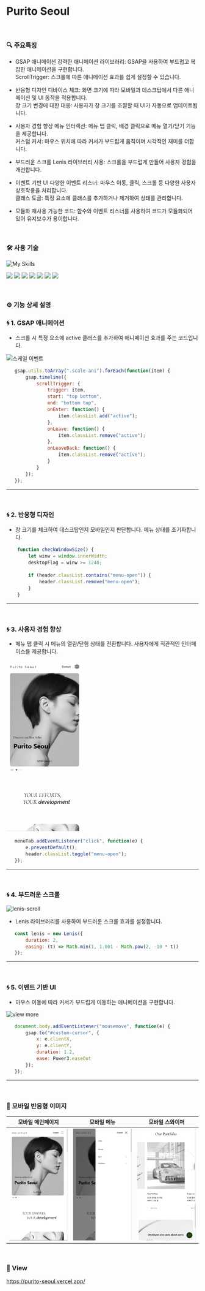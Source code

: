 # Purito Seoul

</br>

### 🔍 주요특징
* GSAP 애니메이션
강력한 애니메이션 라이브러리: GSAP을 사용하여 부드럽고 복잡한 애니메이션을 구현합니다.</br>
ScrollTrigger: 스크롤에 따른 애니메이션 효과를 쉽게 설정할 수 있습니다.

* 반응형 디자인
디바이스 체크: 화면 크기에 따라 모바일과 데스크탑에서 다른 애니메이션 및 UI 동작을 적용합니다.</br>
창 크기 변경에 대한 대응: 사용자가 창 크기를 조절할 때 UI가 자동으로 업데이트됩니다.

* 사용자 경험 향상
메뉴 인터랙션: 메뉴 탭 클릭, 배경 클릭으로 메뉴 열기/닫기 기능을 제공합니다.</br>
커스텀 커서: 마우스 위치에 따라 커서가 부드럽게 움직이며 시각적인 재미를 더합니다.

* 부드러운 스크롤
Lenis 라이브러리 사용: 스크롤을 부드럽게 만들어 사용자 경험을 개선합니다.

* 이벤트 기반 UI
다양한 이벤트 리스너: 마우스 이동, 클릭, 스크롤 등 다양한 사용자 상호작용을 처리합니다.</br>
클래스 토글: 특정 요소에 클래스를 추가하거나 제거하여 상태를 관리합니다.

* 모듈화
재사용 가능한 코드: 함수와 이벤트 리스너를 사용하여 코드가 모듈화되어 있어 유지보수가 용이합니다.

</br>

### 🛠️ 사용 기술
![My Skills](https://skillicons.dev/icons?i=react,js,html,css,github,vercel)

<img src="https://img.shields.io/badge/React-242a38?style=flat-square&logo=react&logoColor=61DAFB"/> <img src="https://img.shields.io/badge/Javascript-f7df1e?style=flat-square&logo=Javascript&logoColor=000000"/> <img src="https://img.shields.io/badge/HTML5-F05032?style=flat-square&logo=HTML5&logoColor=FFFFFF"/> <img src="https://img.shields.io/badge/CSS3-007ACC?style=flat-square&logo=CSS3&logoColor=FFFFFF"/> <img src="https://img.shields.io/badge/GitHub-000000?style=flat-square&logo=github&logoColor=FFFFFF"/> <img src="https://img.shields.io/badge/vercel-F2F2F2?style=flat-square&logo=vercel&logoColor=000000"/> <img src="https://img.shields.io/badge/Respond web -302683?style=flat-square&logo=htmlacademy&logoColor=FFFFFF"/>

</br>

### ⚙️ 기능 상세 설명

### 🌀 1. GSAP 애니메이션
- 스크롤 시 특정 요소에 active 클래스를 추가하여 애니메이션 효과를 주는 코드입니다.

<img src="public/images/pc_scale.gif" width="" alt="스케일 이벤트">

 ``` JavaScript
	gsap.utils.toArray(".scale-ani").forEach(function(item) {
	    gsap.timeline({
	        scrollTrigger: {
	            trigger: item,
	            start: "top bottom",
	            end: "bottom top",
	            onEnter: function() {
	                item.classList.add("active");
	            },
	            onLeave: function() {
	                item.classList.remove("active");
	            },
	            onLeaveBack: function() {
	                item.classList.remove("active");
	            }
	        }
	    });
	});
```

---

</br>

### 🌀 2. 반응형 디자인
- 창 크기를 체크하여 데스크탑인지 모바일인지 판단합니다. 메뉴 상태를 초기화합니다.

``` JavaScript
	function checkWindowSize() {
	    let winw = window.innerWidth;
	    desktopFlag = winw >= 1240;
	
	    if (header.classList.contains("menu-open")) {
	        header.classList.remove("menu-open");
	    }
	}
```
---

</br>

### 🌀 3. 사용자 경험 향상
- 메뉴 탭 클릭 시 메뉴의 열림/닫힘 상태를 전환합니다. 사용자에게 직관적인 인터페이스를 제공합니다.

<img src="public/images/mobile_tab2.gif" width="200px" alt="탭 클릭 이벤트">

 ``` JavaScript
	menuTab.addEventListener("click", function(e) {
	    e.preventDefault();
	    header.classList.toggle("menu-open");
	});
```

---

</br>

### 🌀 4. 부드러운 스크롤

<img src="public/images/pc_lenis-scroll.gif" width="" alt="lenis-scroll">

- Lenis 라이브러리를 사용하여 부드러운 스크롤 효과를 설정합니다.

 ``` JavaScript
	const lenis = new Lenis({
	    duration: 2,
	    easing: (t) => Math.min(1, 1.001 - Math.pow(2, -10 * t))
	});
```

---

</br>

### 🌀 5. 이벤트 기반 UI
- 마우스 이동에 따라 커서가 부드럽게 이동하는 애니메이션을 구현합니다.

<img src="public/images/pc_cursor.gif" width="" alt="view more">

 ``` JavaScript
	document.body.addEventListener("mousemove", function(e) {
	    gsap.to("#custom-cursor", {
	        x: e.clientX,
	        y: e.clientY,
	        duration: 1.2,
	        ease: Power3.easeOut
	    });
	});
```

---

</br>

### 📱 모바일 반응형 이미지

| 모바일 메인페이지 | 모바일 메뉴 | 모바일 스와이퍼 |
|------------------|------------|-------------|
| ![](public/images/mobile_main.png) | ![](public/images/mobile_tab.png) | ![](public/images/mobile_swiper.png) |

</br>

### 🧾 View
https://purito-seoul.vercel.app/